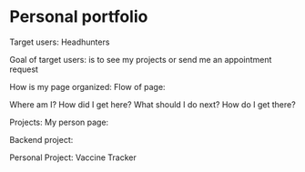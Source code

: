 # Personal portfolio

Target users: Headhunters

Goal of target users: is to see my projects or send me an appointment request

How is my page organized:
Flow of page:

Where am I? How did I get here?
What should I do next? How do I get there?

Projects:
My person page:

Backend project:

Personal Project: Vaccine Tracker
